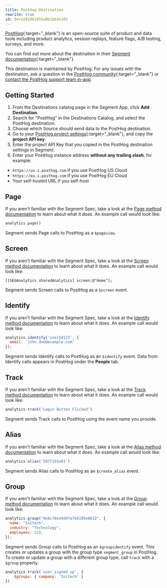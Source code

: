 ```yaml
---
title: PostHog Destination
rewrite: true
id: 5ece242d61055a0b1bb2e103
---
```

[PostHog](https://posthog.com/?utm_source=segmentio&utm_medium=docs&utm_campaign=partners){:target="_blank"} is an open-source suite of product and data tools including product analytics, session replays, feature flags, A/B testing, surveys, and more.

You can find out more about the destination in their [Segment documentation](https://posthog.com/docs/libraries/segment){:target="_blank"}.

This destination is maintained by PostHog. For any issues with the destination, ask a question in the [PostHog community](https://posthog.com/questions){:target="_blank"} or [contact the PostHog support team in-app](https://us.posthog.com/#panel=support).

## Getting Started

1. From the Destinations catalog page in the Segment App, click **Add Destination**.
2. Search for "PostHog" in the Destinations Catalog, and select the PostHog destination.
3. Choose which Source should send data to the PostHog destination.
4. Go to your [PostHog project settings](https://us.posthog.com/settings/project#variables){:target="_blank"}, and copy the **project API key**.
5. Enter the project API Key that you copied in the PostHog destination settings in Segment.
6. Enter your PostHog instance address **without any trailing slash**, for example:
  - `https://us.i.posthog.com` if you use PostHog US Cloud
  - `https://eu.i.posthog.com` if you use PostHog EU Cloud
  - Your self-hosted URL if you self-host

## Page

If you aren't familiar with the Segment Spec, take a look at the [Page method documentation](/docs/connections/spec/page/) to learn about what it does. An example call would look like:

```js
analytics.page()
```

Segment sends Page calls to PostHog as a `$pageview`.


## Screen

If you aren't familiar with the Segment Spec, take a look at the [Screen method documentation](/docs/connections/spec/screen/) to learn about what it does. An example call would look like:

```obj
[[SEGAnalytics sharedAnalytics] screen:@"Home"];
```

Segment sends Screen calls to PostHog as a `$screen` event.


## Identify

If you aren't familiar with the Segment Spec, take a look at the [Identify method documentation](/docs/connections/spec/identify/) to learn about what it does. An example call would look like:

```js
analytics.identify('userId123', {
  email: 'john.doe@example.com'
});
```

Segment sends Identify calls to PostHog as an `$identify` event. Data from Identify calls appears in PostHog under the **People** tab.


## Track

If you aren't familiar with the Segment Spec, take a look at the [Track method documentation](/docs/connections/spec/track/) to learn about what it does. An example call would look like:

```js
analytics.track('Login Button Clicked')
```

Segment sends Track calls to PostHog using the event name you provide.

## Alias

If you aren't familiar with the Segment Spec, take a look at the [Alias method documentation](/docs/connections/spec/alias/) to learn about what it does. An example call would look like:

```js
analytics.alias('507f191e81')
```

Segment sends Alias calls to PostHog as an `$create_alias` event.

## Group

If you aren't familiar with the Segment Spec, take a look at the [Group method documentation](/docs/connections/spec/group/) to learn about what it does. An example call would look like:

```js
analytics.group("0e8c78ea9d97a7b8185e8632", {
  name: "Initech",
  industry: "Technology",
  employees: 329,
});
```

Segment sends Group calls to PostHog as an `$groupidentify` event. This creates or updates a group with the group type `segment_group` in PostHog. To create or update a group with a different group type, call `track` with a `$group` property.

```js
analytics.track('user_signed_up', {
    $groups: { company: 'Initech' }
})
```

